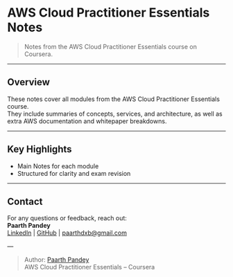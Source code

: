 # AWS Cloud Practitioner Essentials Notes

> Notes from the AWS Cloud Practitioner Essentials course on Coursera.

---

## Overview

These notes cover all modules from the AWS Cloud Practitioner Essentials course.  
They include summaries of concepts, services, and architecture, as well as extra AWS documentation and whitepaper breakdowns.

---

## Key Highlights

- Main Notes for each module
- Structured for clarity and exam revision

---

## Contact

For any questions or feedback, reach out:  
**Paarth Pandey**  
[LinkedIn](https://www.linkedin.com/in/paarth-pandey-13779529b/) | [GitHub](https://github.com/paarthpandey10) | paarthdxb@gmail.com

—

> Author: [Paarth Pandey](https://github.com/paarthpandey10)  
> AWS Cloud Practitioner Essentials – Coursera
